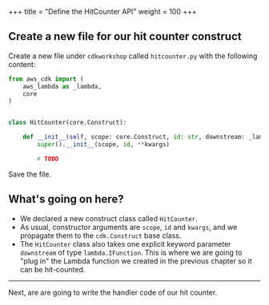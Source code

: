 +++
title = "Define the HitCounter API"
weight = 100
+++

## Create a new file for our hit counter construct

Create a new file under `cdkworkshop` called `hitcounter.py` with the following content:

```python
from aws_cdk import (
    aws_lambda as _lambda,
    core
)


class HitCounter(core.Construct):

    def __init__(self, scope: core.Construct, id: str, downstream: _lambda.IFunction, **kwargs):
        super().__init__(scope, id, **kwargs)

        # TODO
```

Save the file.

## What's going on here?

* We declared a new construct class called `HitCounter`.
* As usual, constructor arguments are `scope`, `id` and `kwargs`, and we
  propagate them to the `cdk.Construct` base class.
* The `HitCounter` class also takes one explicit keyword parameter `downstream`
  of type `lambda.IFunction`. This is where we are going to "plug in" the Lambda
  function we created in the previous chapter so it can be hit-counted.

----

Next, are are going to write the handler code of our hit counter.
